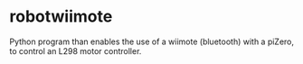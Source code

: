 # robotwiimote
Python program than enables the use of a wiimote (bluetooth) with a piZero, to control an L298 motor controller. 
